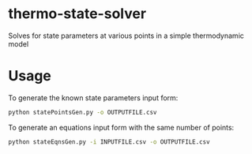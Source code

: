 # thermo-state-solver
Solves for state parameters at various points in a simple thermodynamic model

# Usage
To generate the known state parameters input form:
```sh
python statePointsGen.py -o OUTPUTFILE.csv
```
To generate an equations input form with the same number of points:
```sh
python stateEqnsGen.py -i INPUTFILE.csv -o OUTPUTFILE.csv
```